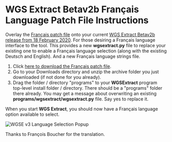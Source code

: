 
# WGS Extract Betav2b Français Language Patch File Instructions

Overlay the [Français patch file](https://github.com/WGSExtract/WGSExtract-Dev/blob/master/WGSExtractv2b_Francais_Patch.zip) onto your
current [WGS Extract Betav2b release from 18 February 2020](https://WGSExtract.github.io/). 
For those desiring a Français language interface to the tool. This provides a new **wgsextract.py** file to replace your existing one to enable
a Français language selection (along with the existing Deutsch and English).  And a new Français language strings file.

1. Click [here to download the Français patch file](https://github.com/WGSExtract/WGSExtract-Dev/blob/master/WGSExtractv2b_Francais_Patch.zip).
1. Go to your Downloads directory and unzip the archive folder you just downloaded (if not done for you already).
2. Drag the folder / directory "programs" to your **WGSExtract** program top-level install folder / directory.  There should be a "programs"
folder there already. You may get a message about overwriting an existing **programs/wgsextract/wgsextract.py** file.  Say yes to replace it.

When you start **WGS Extract**, you should now have a Français language option available to select.

![WGSE v3 Language Selection Popup](https://github.com/WGSExtract/WGSExtract-Dev/blob/master/docs/img_support/WGSE%20Language%20Selection%20Popup.jpg "WGSE Language Selection Popup")

Thanks to François Boucher for the translation.
